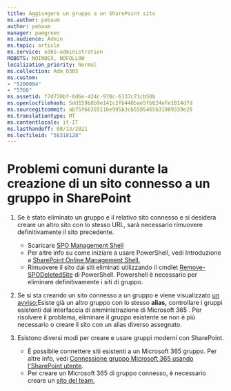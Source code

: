 ```yaml
---
title: Aggiungere un gruppo a un SharePoint sito
ms.author: pebaum
author: pebaum
manager: pamgreen
ms.audience: Admin
ms.topic: article
ms.service: o365-administration
ROBOTS: NOINDEX, NOFOLLOW
localization_priority: Normal
ms.collection: Adm_O365
ms.custom:
- "5200004"
- "5766"
ms.assetid: f7d730bf-0d6e-424c-970c-6137c71cb50b
ms.openlocfilehash: 5dd159b8b9e141c2fb448bae5fb624efe1014d7d
ms.sourcegitcommit: ab75f66355116e995b3cb5505465b31989339e28
ms.translationtype: MT
ms.contentlocale: it-IT
ms.lasthandoff: 08/13/2021
ms.locfileid: "58318128"
---
```

# <a name="common-issues-when-creating-a-group-connected-site-in-sharepoint"></a>Problemi comuni durante la creazione di un sito connesso a un gruppo in SharePoint

1. Se è stato eliminato un gruppo e il relativo sito connesso e si desidera creare un altro sito con lo stesso URL, sarà necessario rimuovere definitivamente il sito precedente.

   - Scaricare [SPO Management Shell](https://support.office.com/article/introduction-to-the-sharepoint-online-management-shell-c16941c3-19b4-4710-8056-34c034493429)
   - Per altre info su come iniziare a usare PowerShell, vedi Introduzione a [SharePoint Online Management Shell.](https://docs.microsoft.com/powershell/module/sharepoint-online/remove-sposite)
   - Rimuovere il sito dai siti eliminati utilizzando il cmdlet [Remove-SPODeletedSite](https://docs.microsoft.com/powershell/module/sharepoint-online/remove-sposite?view=sharepoint-ps) di PowerShell. Powershell è necessario per eliminare definitivamente i siti di gruppo.

1. Se si sta creando un sito connesso a un gruppo e viene visualizzato [un avviso:](https://admin.microsoft.com/AdminPortal/Home#/groups)Esiste già un altro gruppo con lo stesso **alias,** controllare i gruppi esistenti dal interfaccia di amministrazione di Microsoft 365 . Per risolvere il problema, eliminare il gruppo esistente se non è più necessario o creare il sito con un alias diverso assegnato.

1. Esistono diversi modi per creare e usare gruppi moderni con SharePoint.

   - È possibile connettere siti esistenti a un Microsoft 365 gruppo. Per altre info, vedi [Connessione gruppo Microsoft 365 usando l'SharePoint utente](https://docs.microsoft.com/sharepoint/dev/transform/modernize-connect-to-office365-group#connect-an-office-365-group-using-the-sharepoint-user-interface).
   - Per creare un Microsoft 365 di gruppo connesso, è necessario creare un [sito del team.](https://admin.microsoft.com/sharepoint)
